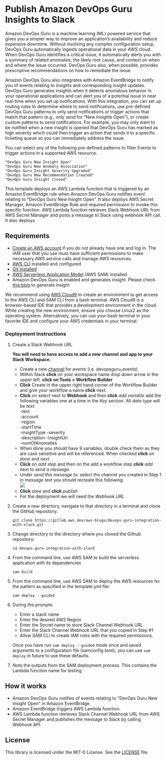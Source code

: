 # Publish Amazon DevOps Guru Insights to Slack

Amazon DevOps Guru is a machine learning (ML) powered service that gives you a simpler way to improve an application’s availability and reduce expensive downtime. Without involving any complex configuration setup, DevOps Guru automatically ingests operational data in your AWS cloud. When DevOps Guru identifies a critical issue, it automatically alerts you with a summary of related anomalies, the likely root cause, and context on when and where the issue occurred. DevOps Guru also, when possible, provides prescriptive recommendations on how to remediate the issue.

Amazon DevOps Guru also integrates with Amazon EventBridge to notify you of events relating to insights and corresponding insight updates. DevOps Guru generates insights when it detects anomalous behavior in your operational applications and can alert you of a potential issue in near real-time when you set up notifications. With this integration, you can set up routing rules to determine where to send notifications, use pre-defined DevOps Guru patterns to only send notifications or trigger actions that match that pattern (e.g., only send for “New Insights Open”), or create custom patterns to send notifications. For example, you may only want to be notified when a new insight is opened that DevOps Guru has marked as high severity which could then trigger an action that sends it to a specific ticketing queue so you can immediately address the issue.

You can select any of the following pre-defined patterns to filter Events to trigger actions in a supported AWS resource. 

    "DevOps Guru New Insight Open"
    "DevOps Guru New Anomaly Association"
    "DevOps Guru Insight Severity Upgraded"
    "DevOps Guru New Recommendation Created"
    "DevOps Guru Insight Closed"

This template deploys an AWS Lambda function that is triggered by an Amazon EventBridge rule when Amazon DevOps Guru notifies event relating to "DevOps Guru New Insight Open". It also deploys AWS Secret Manager, Amazon EventBridge Rule and required permission to invoke this specific function. AWS Lambda function  retrieves Slack Webhook URL from AWS Secret Manager and posts a message to Slack using webhook API call. It also deploys 

## Requirements

* [Create an AWS account](https://portal.aws.amazon.com/gp/aws/developer/registration/index.html) if you do not already have one and log in. The IAM user that you use must have sufficient permissions to make necessary AWS service calls and manage AWS resources.
* [AWS CLI](https://docs.aws.amazon.com/cli/latest/userguide/install-cliv2.html) installed and configured
* [Git Installed](https://git-scm.com/book/en/v2/Getting-Started-Installing-Git)
* [AWS Serverless Application Model](https://docs.aws.amazon.com/serverless-application-model/latest/developerguide/serverless-sam-cli-install.html) (AWS SAM) installed
* Amazon DevOps Guru is enabled and generates insight. Please check [this blog](https://aws.amazon.com/blogs/devops/gaining-operational-insights-with-aiops-using-amazon-devops-guru/) to generate insight 

We recommend using [AWS Cloud9](https://aws.amazon.com/cloud9/) to create an environment to get access to the AWS CLI and SAM CLI from a bash terminal. AWS Cloud9 is a browser-based IDE that provides a development environment in the cloud. While creating the new environment, ensure you choose Linux2 as the operating system. Alternatively, you can use your bash terminal in your favorite IDE and configure your AWS credentials in your terminal.

### Deployment Instructions

1. Create a Slack Webhook URL

    **You will need to have access to add a new channel and app to your Slack Workspace.**

   - Create a new [channel](https://slack.com/help/articles/201402297-Create-a-channel) for events (i.e. devopsguru_events)
   - Within Slack **click** on your workspace name drop down arrow in the upper left. **click on Tools > Workflow Builder**  
   - **Click** Create in the upper right hand corner of the Workflow Builder and give your workflow a name **click** next.
   - **Click** on *select* next to **Webhook** and then **click** *add variable* add the following variables one at a time in the *Key* section. All *data type* will be *text*:  
            -text  
            -account  
            -region  
            -startTime  
            -insightType
            -severity  
            -description
            -insightUrl  
            -numOfAnomalies  
   - When done you should have 9 variables, double check them as they are case sensitive and will be referenced. When checked **click** on *done* and *next*.
   - **Click** on *add step* and then on the add a workflow step **click** *add* next to *send a message*.
   - Under *send this message to:* select the channel you created in Step 1 in *message text* you  should recreate this following:  
       ![](https://gitlab.aws.dev/aws-blogs/devops-guru-integration-with-slack/raw/ba7f77bb4cd97a4f3d984dc1bb9bdc85a0d4cb06/images/slack_workflow.PNG)
   - **Click** *save* and **click** *publish*
   - For the deployment we will need the *Webhook URL*

2. Create a new directory, navigate to that directory in a terminal and clone the GitHub repository:
    ``` 
    git clone https://gitlab.aws.dev/aws-blogs/devops-guru-integration-with-slack.git
    ```
3. Change directory to the directory where you cloned the Github repository:
    ```
    cd devops-guru-integration-with-slack
    ```
4. From the command line, use AWS SAM to build the serverless application with its dependencies
    ```
    sam build
    ```
5. From the command line, use AWS SAM to deploy the AWS resources for the pattern as specified in the template.yml file:
    ```
    sam deploy --guided
    ```
6. During the prompts:
    * Enter a stack name
    * Enter the desired AWS Region
    * Enter the Secret name to store Slack Channel Webhook URL
    * Enter the Slack Channel Webhook URL that you copied in Step #1
    * Allow SAM CLI to create IAM roles with the required permissions.

    Once you have run `sam deploy --guided` mode once and saved arguments to a configuration file (samconfig.toml), you can use `sam deploy` in future to use these defaults.

7. Note the outputs from the SAM deployment process. This contains the Lambda function name for testing

## How it works

* Amazon DevOps Guru notifies of events relating to "DevOps Guru New Insight Open" in Amazon EventBridge.
* Amazon EventBridge triggers AWS Lambda function.
* AWS Lambda function retrieves Slack Channel Webhook URL from AWS Secret Manager and publishes the message to Slack by calling Webhook API.

## License

This library is licensed under the MIT-0 License. See the [LICENSE](/LICENSE) file.

